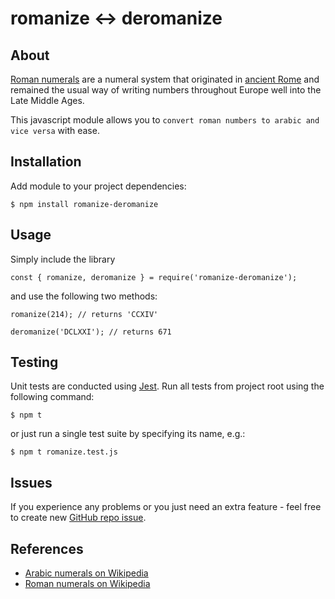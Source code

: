 # romanize &harr; deromanize

## About
[Roman numerals](https://en.wikipedia.org/wiki/Roman_numerals) are a numeral system that originated in [ancient Rome](https://en.wikipedia.org/wiki/Ancient_Rome) and remained the usual way of writing numbers throughout Europe well into the Late Middle Ages.

This javascript module allows you to `convert roman numbers to arabic and vice versa` with ease.

## Installation
Add module to your project dependencies:
```
$ npm install romanize-deromanize
```

## Usage
Simply include the library
```
const { romanize, deromanize } = require('romanize-deromanize');
```
and use the following two methods:
```
romanize(214); // returns 'CCXIV'
```
```
deromanize('DCLXXI'); // returns 671
```

## Testing
Unit tests are conducted using [Jest](https://jestjs.io/). Run all tests from project root using the following command:
```
$ npm t
```
or just run a single test suite by specifying its name, e.g.:
```
$ npm t romanize.test.js
```

## Issues
If you experience any problems or you just need an extra feature - feel free to create new [GitHub repo issue](https://github.com/aleksbelic/romanize-deromanize/issues).

## References
- [Arabic numerals on Wikipedia](https://en.wikipedia.org/wiki/Arabic_numerals)
- [Roman numerals on Wikipedia](https://en.wikipedia.org/wiki/Roman_numerals)
